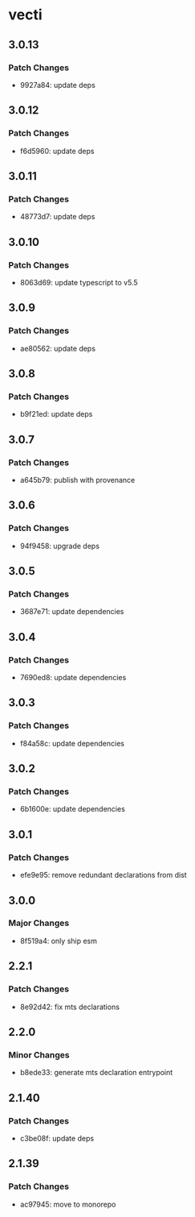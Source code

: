 # vecti

## 3.0.13

### Patch Changes

- 9927a84: update deps

## 3.0.12

### Patch Changes

- f6d5960: update deps

## 3.0.11

### Patch Changes

- 48773d7: update deps

## 3.0.10

### Patch Changes

- 8063d69: update typescript to v5.5

## 3.0.9

### Patch Changes

- ae80562: update deps

## 3.0.8

### Patch Changes

- b9f21ed: update deps

## 3.0.7

### Patch Changes

- a645b79: publish with provenance

## 3.0.6

### Patch Changes

- 94f9458: upgrade deps

## 3.0.5

### Patch Changes

- 3687e71: update dependencies

## 3.0.4

### Patch Changes

- 7690ed8: update dependencies

## 3.0.3

### Patch Changes

- f84a58c: update dependencies

## 3.0.2

### Patch Changes

- 6b1600e: update dependencies

## 3.0.1

### Patch Changes

- efe9e95: remove redundant declarations from dist

## 3.0.0

### Major Changes

- 8f519a4: only ship esm

## 2.2.1

### Patch Changes

- 8e92d42: fix mts declarations

## 2.2.0

### Minor Changes

- b8ede33: generate mts declaration entrypoint

## 2.1.40

### Patch Changes

- c3be08f: update deps

## 2.1.39

### Patch Changes

- ac97945: move to monorepo
